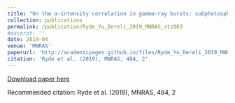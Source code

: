 ```yaml
---
title: "On the α-intensity correlation in gamma-ray bursts: subphotospheric heating with varying entropy"
collection: publications
permalink: /publication/Ryde_Yu_Dereli_2019_MNRAS_stz083
#excerpt: ''
date: 2019-04
venue: 'MNRAS'
paperurl: 'http://academicpages.github.io/files/Ryde_Yu_Dereli_2019_MNRAS_stz083.pdf'
citation: 'Ryde et al. (2019), MNRAS, 484, 2'
---
```


[Download paper here](https://ui.adsabs.harvard.edu/abs/2019MNRAS.484.1912R)


Recommended citation: Ryde et al. (2019), MNRAS, 484, 2

